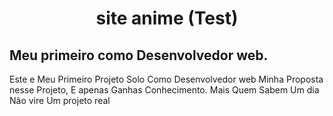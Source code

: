 <h1 align="center">site anime (Test)</p>

<H2>Meu primeiro como Desenvolvedor web.</h2>
 
  Este e Meu Primeiro Projeto Solo Como Desenvolvedor web
Minha Proposta nesse Projeto, E apenas Ganhas Conhecimento.
Mais Quem Sabem Um dia Não vire Um projeto real
